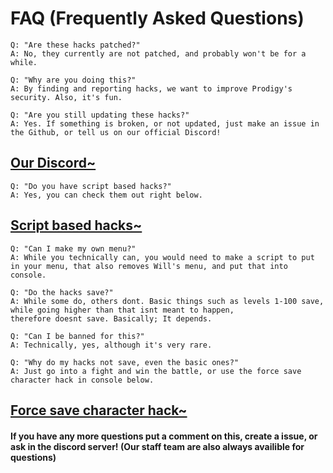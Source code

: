 # FAQ (Frequently Asked Questions)
~~~~~~~~~~~~~~~~~~~~~~~~~~~~~~~~~~~~~~~~~~~~~~~~~~~~~~~~~~~~~~~~~~~~~~~~~~~
Q: "Are these hacks patched?"
A: No, they currently are not patched, and probably won't be for a while.
~~~~~~~~~~~~~~~~~~~~~~~~~~~~~~~~~~~~~~~~~~~~~~~~~~~~~~~~~~~~~~~~~~~~~~~~~~~
~~~~~~~~~~~~~~~~~~~~~~~~~~~~~~~~~~~~~~~~~~~~~~~~~~~~~~~~~~~~~~~~~~~~~~~~~~~
Q: "Why are you doing this?"
A: By finding and reporting hacks, we want to improve Prodigy's security. Also, it's fun.
~~~~~~~~~~~~~~~~~~~~~~~~~~~~~~~~~~~~~~~~~~~~~~~~~~~~~~~~~~~~~~~~~~~~~~~~~~~
~~~~~~~~~~~~~~~~~~~~~~~~~~~~~~~~~~~~~~~~~~~~~~~~~~~~~~~~~~~~~~~~~~~~~~~~~~~
Q: "Are you still updating these hacks?"
A: Yes. If something is broken, or not updated, just make an issue in the Github, or tell us on our official Discord!
~~~~~~~~~~~~~~~~~~~~~~~~~~~~~~~~~~~~~~~~~~~~~~~~~~~~~~~~~~~~~~~~~~~~~~~~~~~
## [Our Discord~](https://discord.gg/XQDfbfq)
~~~~~~~~~~~~~~~~~~~~~~~~~~~~~~~~~~~~~~~~~~~~~~~~~~~~~~~~~~~~~~~~~~~~~~~~~~~
Q: "Do you have script based hacks?"
A: Yes, you can check them out right below.
~~~~~~~~~~~~~~~~~~~~~~~~~~~~~~~~~~~~~~~~~~~~~~~~~~~~~~~~~~~~~~~~~~~~~~~~~~~
## [Script based hacks~](https://github.com/Prodigy-Hacking/ProdigyMathGameHacking/tree/master/hacks/Script-Based%20Hacks)
~~~~~~~~~~~~~~~~~~~~~~~~~~~~~~~~~~~~~~~~~~~~~~~~~~~~~~~~~~~~~~~~~~~~~~~~~~~
Q: "Can I make my own menu?"
A: While you technically can, you would need to make a script to put in your menu, that also removes Will's menu, and put that into console.
~~~~~~~~~~~~~~~~~~~~~~~~~~~~~~~~~~~~~~~~~~~~~~~~~~~~~~~~~~~~~~~~~~~~~~~~~~~
~~~~~~~~~~~~~~~~~~~~~~~~~~~~~~~~~~~~~~~~~~~~~~~~~~~~~~~~~~~~~~~~~~~~~~~~~~~
Q: "Do the hacks save?"
A: While some do, others dont. Basic things such as levels 1-100 save, while going higher than that isnt meant to happen,
therefore doesnt save. Basically; It depends.
~~~~~~~~~~~~~~~~~~~~~~~~~~~~~~~~~~~~~~~~~~~~~~~~~~~~~~~~~~~~~~~~~~~~~~~~~~~
~~~~~~~~~~~~~~~~~~~~~~~~~~~~~~~~~~~~~~~~~~~~~~~~~~~~~~~~~~~~~~~~~~~~~~~~~~~
Q: "Can I be banned for this?"
A: Technically, yes, although it's very rare.
~~~~~~~~~~~~~~~~~~~~~~~~~~~~~~~~~~~~~~~~~~~~~~~~~~~~~~~~~~~~~~~~~~~~~~~~~~~
~~~~~~~~~~~~~~~~~~~~~~~~~~~~~~~~~~~~~~~~~~~~~~~~~~~~~~~~~~~~~~~~~~~~~~~~~~~
Q: "Why do my hacks not save, even the basic ones?"
A: Just go into a fight and win the battle, or use the force save character hack in console below.
~~~~~~~~~~~~~~~~~~~~~~~~~~~~~~~~~~~~~~~~~~~~~~~~~~~~~~~~~~~~~~~~~~~~~~~~~~~
## [Force save character hack~](https://github.com/ProdigyHacking/ProdigyMathGameHacking/blob/master/hacks/Misc/ForceSaveCharacter.js)
#### If you have any more questions put a comment on this, create a issue, or ask in the discord server! (Our staff team are also always availible for questions)
